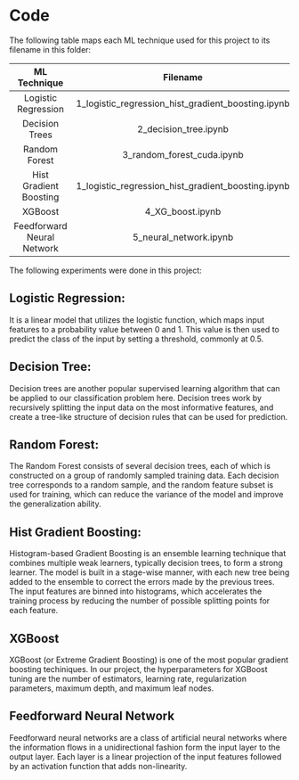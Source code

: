 # Code

The following table maps each ML technique used for this project to its filename in this folder:

|        ML Technique        |                            Filename                            |
|:--------------------------:|:--------------------------------------------------------------:|
| Logistic Regression        | 1_logistic_regression_hist_gradient_boosting.ipynb             |
| Decision Trees             | 2_decision_tree.ipynb                                          |
| Random Forest              | 3_random_forest_cuda.ipynb                                     |
| Hist Gradient Boosting     | 1_logistic_regression_hist_gradient_boosting.ipynb             |
| XGBoost                    | 4_XG_boost.ipynb                                               |
| Feedforward Neural Network | 5_neural_network.ipynb                                         |

The following experiments were done in this project:

## Logistic Regression:

It is a linear model that utilizes the logistic function, which maps input features to a probability value between 0 and 1. This value is then used to predict the class of the input by setting a threshold, commonly at 0.5.

## Decision Tree:

Decision trees are another popular supervised learning algorithm that can be applied to our classification problem here. Decision trees work by recursively splitting the input data on the most informative features, and create a tree-like structure of decision rules that can be used for prediction. 

## Random Forest:

The Random Forest consists of several decision trees, each of which is constructed on a group of randomly sampled training data. Each decision tree corresponds to a random sample, and the random feature subset is used for training, which can reduce the variance of the model and improve the generalization ability.

## Hist Gradient Boosting:

Histogram-based Gradient Boosting is an ensemble learning technique that combines multiple weak learners, typically decision trees, to form a strong learner. The model is built in a stage-wise manner, with each new tree being added to the ensemble to correct the errors made by the previous trees. The input features are binned into histograms, which accelerates the training process by reducing the number of possible splitting points for each feature.

## XGBoost

XGBoost (or Extreme Gradient Boosting) is one of the most popular gradient boosting techiniques. In our project, the hyperparameters for XGBoost tuning are the number of estimators, learning rate, regularization parameters, maximum depth, and maximum leaf nodes.

## Feedforward Neural Network

Feedforward neural networks are a class of artificial neural networks where the information flows in a unidirectional fashion form the input layer to the output layer. Each layer is a linear projection of the input features followed by an activation function that adds non-linearity. 
